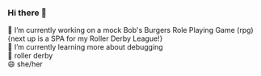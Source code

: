 ### Hi there 👋

<!--
**orangelover99/orangelover99** is a ✨ _special_ ✨ repository because its `README.md` (this file) appears on your GitHub profile.

Here are some ideas to get you started:

- 🔭 I’m currently working on ...
- 🌱 I’m currently learning more about ...
- 👯 I’m looking to collaborate on ...
- 🤔 I’m looking for help with ...
- 💬 Ask me about ...
- 📫 How to reach me: ...
- 😄 Pronouns: ...
- ⚡ Fun fact: ...
-->
🔭 I’m currently working on a mock Bob's Burgers Role Playing Game (rpg) {next up is a SPA for my Roller Derby League!} <br />
🌱 I’m currently learning more about debugging <br />
💬 roller derby <br />
😄 she/her
